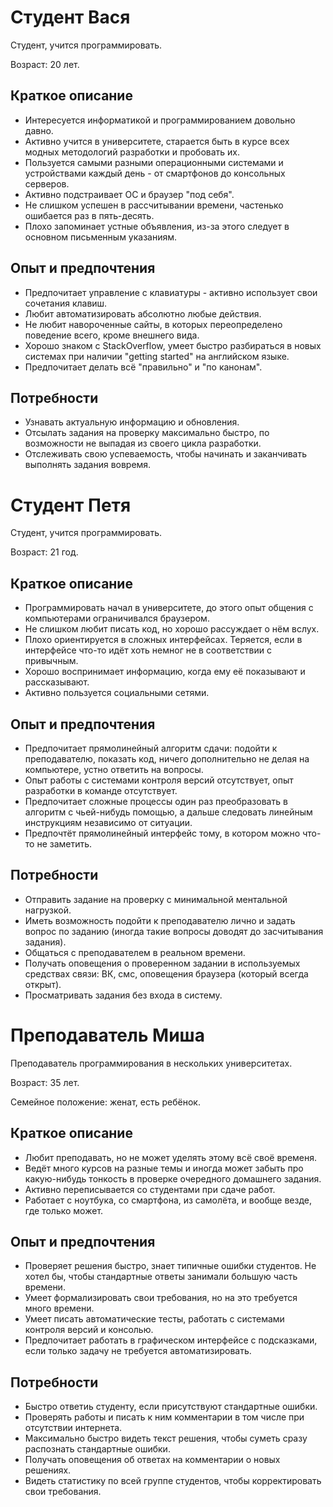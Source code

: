 # Студент Вася

Студент, учится программировать.

Возраст: 20 лет.

## Краткое описание
* Интересуется информатикой и программированием довольно давно.
* Активно учится в университете, старается быть в курсе всех модных методологий разработки и пробовать их.
* Пользуется самыми разными операционными системами и устройствами каждый день - от смартфонов до консольных серверов.
* Активно подстраивает ОС и браузер "под себя".
* Не слишком успешен в рассчитывании времени, частенько ошибается раз в пять-десять.
* Плохо запоминает устные объявления, из-за этого следует в основном письменным указаниям.

## Опыт и предпочтения
* Предпочитает управление с клавиатуры - активно использует свои сочетания клавиш.
* Любит автоматизировать абсолютно любые действия.
* Не любит навороченные сайты, в которых переопределено поведение всего, кроме внешнего вида.
* Хорошо знаком с StackOverflow, умеет быстро разбираться в новых системах при наличии "getting started" на английском языке.
* Предпочитает делать всё "правильно" и "по канонам".

## Потребности
* Узнавать актуальную информацию и обновления.
* Отсылать задания на проверку максимально быстро, по возможности не выпадая из своего цикла разработки.
* Отслеживать свою успеваемость, чтобы начинать и заканчивать выполнять задания вовремя.

# Студент Петя

Студент, учится программировать.

Возраст: 21 год.

## Краткое описание
* Программировать начал в университете, до этого опыт общения с компьютерами ограничивался браузером.
* Не слишком любит писать код, но хорошо рассуждает о нём вслух.
* Плохо ориентируется в сложных интерфейсах. Теряется, если в интерфейсе что-то идёт хоть немног не в соответствии с привычным.
* Хорошо воспринимает информацию, когда ему её показывают и рассказывают.
* Активно пользуется социальными сетями.

## Опыт и предпочтения
* Предпочитает прямолинейный алгоритм сдачи: подойти к преподавателю, показать код, ничего дополнительно не делая на компьютере, устно ответить на вопросы.
* Опыт работы с системами контроля версий отсутствует, опыт разработки в команде отсутствует.
* Предпочитает сложные процессы один раз преобразовать в алгоритм с чьей-нибудь помощью, а дальше следовать линейным инструкциям независимо от ситуации.
* Предпочтёт прямолинейный интерфейс тому, в котором можно что-то не заметить.

## Потребности
* Отправить задание на проверку с минимальной ментальной нагрузкой.
* Иметь возможность подойти к преподавателю лично и задать вопрос по заданию (иногда такие вопросы доводят до засчитывания задания).
* Общаться с преподавателем в реальном времени.
* Получать оповещения о проверенном задании в используемых средствах связи: ВК, смс, оповещения браузера (который всегда открыт).
* Просматривать задания без входа в систему.

# Преподаватель Миша

Преподаватель программирования в нескольких университетах.

Возраст: 35 лет.

Семейное положение: женат, есть ребёнок.

## Краткое описание
* Любит преподавать, но не может уделять этому всё своё временя.
* Ведёт много курсов на разные темы и иногда может забыть про какую-нибудь тонкость в проверке очередного домашнего задания.
* Активно переписывается со студентами при сдаче работ.
* Работает с ноутбука, со смартфона, из самолёта, и вообще везде, где только может.

## Опыт и предпочтения
* Проверяет решения быстро, знает типичные ошибки студентов. Не хотел бы, чтобы стандартные ответы занимали большую часть времени.
* Умеет формализировать свои требования, но на это требуется много времени.
* Умеет писать автоматические тесты, работать с системами контроля версий и консолью.
* Предпочитает работать в графическом интерфейсе с подсказками, если только задачу не требуется автоматизировать.

## Потребности
* Быстро ответиь студенту, если присутствуют стандартные ошибки.
* Проверять работы и писать к ним комментарии в том числе при отсутствии интернета.
* Максимально быстро видеть текст решения, чтобы суметь сразу распознать стандартные ошибки.
* Получать оповещения об ответах на комментарии о новых решениях.
* Видеть статистику по всей группе студентов, чтобы корректировать свои требования.
